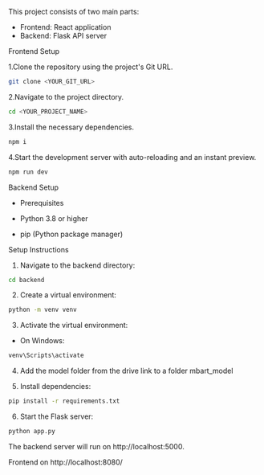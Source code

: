 This project consists of two main parts:
- Frontend: React application 
- Backend: Flask API server

Frontend Setup

1.Clone the repository using the project's Git URL.
```sh
git clone <YOUR_GIT_URL>
```

2.Navigate to the project directory.
```sh
cd <YOUR_PROJECT_NAME>
```

3.Install the necessary dependencies.
```sh
npm i
```

4.Start the development server with auto-reloading and an instant preview.
```sh
npm run dev
```

Backend Setup

- Prerequisites

- Python 3.8 or higher
- pip (Python package manager)

Setup Instructions

1. Navigate to the backend directory:
```sh
cd backend
```

2. Create a virtual environment:
```sh
python -m venv venv
```

3. Activate the virtual environment:
- On Windows:
```sh
venv\Scripts\activate
```

4. Add the model folder from the drive link to a folder mbart_model

5. Install dependencies:
```sh
pip install -r requirements.txt
```

6. Start the Flask server:
```sh
python app.py
```

The backend server will run on http://localhost:5000.

Frontend on http://localhost:8080/

